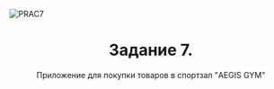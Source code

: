 ![PRAC7](https://github.com/user-attachments/assets/7165e952-4f76-4927-b965-f5fc60d68776)
<h1 align="center"> Задание 7. </h1>
<p align="center"> Приложение для покупки товаров в спортзал "AEGIS GYM"</p>
